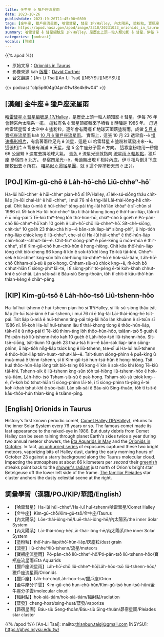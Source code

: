 ```yaml
---
title: 金牛座 ê 獵戶座流星雨
date: 2023-10-26
publishdate: 2023-10-26T11:45:00+0800
tags: [金牛座, 獵戶座流星雨, 哈雷彗星, 彗星 1P/Halley, 內太陽系, 塗粉粒, 寶瓶座流星雨, 金牛座分子雲, 輻射點, 蒸發, 獵戶座, 參宿四, 昴宿星團]
hero: https://apod.nasa.gov/apod/image/2310/20231023_orionids_in_taurus_1024c.jpg
summary: 哈雷彗星 ê 彗星編號是 1P/Halley，是歷史上頭一粒人類知影 ê 彗星，伊每 76 年會轉來內太陽系一擺。
categories: [podcast]
vocals: [阿綠]
---
```


{{% apod %}}

- 原始文章：[Orionids in Taurus](https://apod.nasa.gov/apod/ap231026.html)
- 影像來源 kah [版權][copyright]：[David Cortner](http://www.davidcortner.com/slowblog.php)
- 台文翻譯：[An-Li Tsai][An-Li Tsai] ([NSYSU][NSYSU])

{{< podcast "clp5p604g04pn01wf8e4k6w04" >}}

## [漢羅] 金牛座 ê 獵戶座流星雨
[哈雷彗星 ê 彗星編號是 1P/Halley][Comet Halley (1P/Halley)]，是歷史上頭一粒人類知影 ê 彗星，伊每 76 年會轉來內太陽系一擺。
這粒有名 ê 彗星頂擺轉來予咱看 ê 時陣是 1986 年。
毋過哈雷彗星留 tī 太空中 ê 塗粉粒，逐年會有兩擺 tī 地球天頂落塗粉雨，成做 [5 月 ê 寶瓶座流星雨][Eta Aquarids in May] kah [10 月 ê 獵戶座流星雨][Orionids in October]。
實際上，這張 10 月 23 透早翕--ê [慢速攝影相片][an unhurried series]，有翕著兩粒足光 ê 流星，這是 ùi 哈雷彗星 ê 塗粉粒蒸發出來--ê。
這張相片 ê 背景有滿滿 ê 天星，是 tī 金牛座分子雲 ê 方向。
這寡塗粉粒用一秒鐘 66 公里緊 ê 速度去挵地球大氣。
[青色][greenish] ê 流星光巡就指向 [流星雨 ê 輻射點][shower's radiant]，獵戶座 參宿四 ê 北方。
參宿四足光--ê，毋過無出現 tī 相片內底，伊 tī 相片倒爿下底閣較出去 ê 所在。
[咱熟似 ê 昴宿星團][The familiar Pleiades]，就 tī 這个厚塗粉天景 ê 正爿。

## [POJ] Kim-gû-chō ê La̍h-hō͘-chō Liû-chheⁿ-hō͘
Ha-lûi hūi-chheⁿ ê hūi-chheⁿ pian-hō sī 1P/Halley, sī le̍k-sú-siōng thâu chi̍t-lia̍p jîn-lūi chai-iáⁿ ê hūi-chheⁿ, i múi 76 nî ē tńg-lâi Lāi-thài-iông-hē chi̍t-pái.
Chit lia̍p ū-miâ ê hūi-chheⁿ téng-pái tńg-lâi hō͘ lán khòaⁿ ê sî-chūn sī 1986 nî.
M̄-koh Ha-lûi hūi-chheⁿ lâu tī thài-khong tiong ê thô͘-hún-lia̍p, ta̍k-nî ē ū nn̄g-pái tī Tē-kiû thiⁿ-téng lo̍h thô͘-hún-hō͘, chiâⁿ-chò 5 goe̍h ê Pó-pân-chō liû-chheⁿ-hō͘ kah 10 goe̍h ê La̍h-hō͘-chō liû-chheⁿ-hō͘.
Si̍t-chè-siōng, chit-tiuⁿ 10 goe̍h 23 thàu-chá hip--ê bān-sok liap-iáⁿ siòng-phìⁿ, ū hip-tio̍h nn̄g-lia̍p chiok kng ê liû-chheⁿ, che-sī ùi Ha-lûi hūi-chheⁿ ê thô͘-hún-lia̍p chin-hoat--chhut-lâi--ê.
Chit-tiuⁿ siòng-phìⁿ ê pōe-kéng ū móa-móa ê thiⁿ-chheⁿ, sī tī Kim-gû-chō hun-chú-hûn ê hong-hiòng.
Chit kóa thô͘-hún-lia̍p iōng chi̍t bió-cheng 66 kong-lí kín ê sok-tō͘ khì lòng Tē-kiû tāi-khì.
Chheⁿ-sek ê liû-chheⁿ kng-sûn to̍h chí-hiòng liû-chheⁿ-hō͘ ê hok-siā-tiám, La̍h-hō͘-chō Chham-siù-sù ê pak-hong.
Chham-siù-sù chiok kng--ê, m̄-koh bô chhut-hiān tī siòng-phìⁿ lāi-té, i tī siòng-phìⁿ tò-pêng ē-té koh-khah chhut-khì ê só͘-chāi.
Lán se̍k-sāi ê Báu-siù Seng-thoân, to̍h tī chit-ê kāu-thô͘-hún thian-kéng ê chiàⁿ-pêng.

## [KIP] Kim-gû-tsō ê La̍h-hōo-tsō Liû-tshenn-hōo
Ha-luî huī-tshenn ê huī-tshenn pian-hō sī 1P/Halley, sī li̍k-sú-siōng thâu tsi̍t-lia̍p jîn-luī tsai-iánn ê huī-tshenn, i muí 76 nî ē tńg-lâi Lāi-thài-iông-hē tsi̍t-pái.
Tsit lia̍p ū-miâ ê huī-tshenn tíng-pái tńg-lâi hōo lán khuànn ê sî-tsūn sī 1986 nî.
M̄-koh Ha-luî huī-tshenn lâu tī thài-khong tiong ê thôo-hún-lia̍p, ta̍k-nî ē ū nn̄g-pái tī Tē-kiû thinn-tíng lo̍h thôo-hún-hōo, tsiânn-tsò 5 gue̍h ê Pó-pân-tsō liû-tshenn-hōo kah 10 gue̍h ê La̍h-hōo-tsō liû-tshenn-hōo.
Si̍t-tsè-siōng, tsit-tiunn 10 gue̍h 23 thàu-tsá hip--ê bān-sok liap-iánn siòng-phìnn, ū hip-tio̍h nn̄g-lia̍p tsiok kng ê liû-tshenn, tse-sī uì Ha-luî huī-tshenn ê thôo-hún-lia̍p tsin-huat--tshut-lâi--ê.
Tsit-tiunn siòng-phìnn ê puē-kíng ū muá-muá ê thinn-tshenn, sī tī Kim-gû-tsō hun-tsú-hûn ê hong-hiòng.
Tsit kuá thôo-hún-lia̍p iōng tsi̍t bió-tsing 66 kong-lí kín ê sok-tōo khì lòng Tē-kiû tāi-khì.
Tshenn-sik ê liû-tshenn kng-sûn to̍h tsí-hiòng liû-tshenn-hōo ê hok-siā-tiám, La̍h-hōo-tsō Tsham-siù-sù ê pak-hong.
Tsham-siù-sù tsiok kng--ê, m̄-koh bô tshut-hiān tī siòng-phìnn lāi-té, i tī siòng-phìnn tò-pîng ē-té koh-khah tshut-khì ê sóo-tsāi.
Lán si̍k-sāi ê Báu-siù Sing-thuân, to̍h tī tsit-ê kāu-thôo-hún thian-kíng ê tsiànn-pîng.

## [English] Orionids in Taurus
History's first known periodic comet, [Comet Halley (1P/Halley)][Comet Halley (1P/Halley)], returns to the inner Solar System every 76 years or so.
The famous comet made its last appearance to the naked-eye in 1986.
But dusty debris from Comet Halley can be seen raining through planet Earth's skies twice a year during two annual meteor showers, the [Eta Aquarids in May][Eta Aquarids in May] and the [Orionids in October][Orionids in October].
In fact, [an unhurried series][an unhurried series] of exposures captured these two bright meteors, vaporizing bits of Halley dust, during the early morning hours of October 23 against a starry background along the Taurus molecular cloud.
Impacting the atmosphere at about 66 kilometers per _second_ their [greenish][greenish] streaks point back to the [shower's radiant][shower's radiant] just north of Orion's bright star Betelgeuse off the lower left side of the frame.
[The familiar Pleiades][The familiar Pleiades] star cluster anchors the dusty celestial scene at the right.

## 詞彙學習（漢羅/POJ/KIP/華語/English）
- 【哈雷彗星】Ha-lûi hūi-chheⁿ/Ha-luî huī-tshenn/哈雷彗星/Comet Halley
- 【金牛座】Kim-gû-chō/Kim-gû-tsō/金牛座/Taurus
- 【內太陽系】Lōe-thài-iông-hē/Luē-thài-iông-hē/內太陽系/the inner Solar System
- 【內太陽系】Lāi-thài-iông-hē/Lāi-thài-iông-hē/內太陽系/the inner Solar System
- 【塗粉粒】thô͘-hún-lia̍p/thô͘-hún-lia̍p/灰塵粒/dust grain
- 【流星】liû-chheⁿ/liû-tshenn/流星/meteors
- 【寶瓶座流星雨】Pó-pân-chō liû-chheⁿ-hō͘/Pó-pân-tsō liû-tshenn-hōo/寶瓶座流星雨/Eta Aquarids
- 【獵戶座流星雨】La̍h-hō͘-chō liû-chheⁿ-hō͘/La̍h-hōo-tsō liû-tshenn-hōo/獵戶座流星雨/Orionids
- 【獵戶座】La̍h-hō͘-chō/La̍h-hōo-tsō/獵戶座/Orion
- 【金牛座分子雲】Kim-gû-chō hun-chú-hûn/Kim-gû-tsō hun-tsú-hûn/金牛座分子雲/molecular cloud
- 【輻射點】hok-siā-tiám/hok-siā-tiám/輻射點/radiation
- 【蒸發】cheng-hoat/tsing-huat/蒸發/vaporize
- 【昴宿星團】Báu-siù Seng-thoân/Báu-siù Sing-thuân/昴宿星團/Pleiades star cluster

{{% /apod %}}
[An-Li Tsai]: mailto:thianbun.taigi@gmail.com
[NSYSU]: https://phys.nsysu.edu.tw/

[copyright]: https://apod.nasa.gov/apod/fap/lib/about_apod.html#srapply
[License]: https://creativecommons.org/licenses/by/2.0/

[Comet Halley (1P/Halley)]:https://solarsystem.nasa.gov/asteroids-comets-and-meteors/comets/1p-halley/in-depth/
[Eta Aquarids in May]:https://solarsystem.nasa.gov/asteroids-comets-and-meteors/meteors-and-meteorites/eta-aquarids/in-depth/
[Orionids in October]:https://solarsystem.nasa.gov/asteroids-comets-and-meteors/meteors-and-meteorites/orionids/in-depth/
[an unhurried series]:http://www.davidcortner.com/slowblog/20231023.php
[greenish]:https://www.popastro.com/main_spa1/meteor/meteor-spectra-overview/
[shower's radiant]:https://apod.nasa.gov/apod/ap221028.html
[The familiar Pleiades]:https://apod.nasa.gov/apod/ap230105.html
